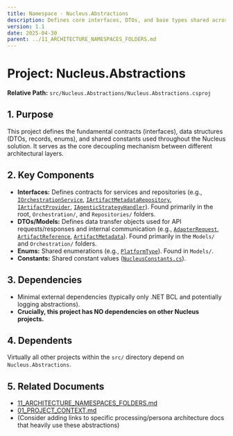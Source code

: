 ```yaml
---
title: Namespace - Nucleus.Abstractions
description: Defines core interfaces, DTOs, and base types shared across the Nucleus application, forming the foundation for decoupling layers.
version: 1.1
date: 2025-04-30
parent: ../11_ARCHITECTURE_NAMESPACES_FOLDERS.md
---
```


# Project: Nucleus.Abstractions

**Relative Path:** `src/Nucleus.Abstractions/Nucleus.Abstractions.csproj`

## 1. Purpose

This project defines the fundamental contracts (interfaces), data structures (DTOs, records, enums), and shared constants used throughout the Nucleus solution. It serves as the core decoupling mechanism between different architectural layers.

## 2. Key Components

*   **Interfaces:** Defines contracts for services and repositories (e.g., [`IOrchestrationService`](../../../src/Nucleus.Abstractions/Orchestration/IOrchestrationService.cs), [`IArtifactMetadataRepository`](../../../src/Nucleus.Abstractions/Repositories/IArtifactMetadataRepository.cs), [`IArtifactProvider`](../../../src/Nucleus.Abstractions/IArtifactProvider.cs), [`IAgenticStrategyHandler`](../Personas/Nucleus.Personas.Core/Interfaces/IAgenticStrategyHandler.cs)). Found primarily in the root, `Orchestration/`, and `Repositories/` folders.
*   **DTOs/Models:** Defines data transfer objects used for API requests/responses and internal communication (e.g., [`AdapterRequest`](../../../src/Nucleus.Abstractions/Models/AdapterRequest.cs), [`ArtifactReference`](../../../src/Nucleus.Abstractions/Models/ArtifactReference.cs), [`ArtifactMetadata`](../../../src/Nucleus.Abstractions/Models/ArtifactMetadata.cs)). Found primarily in the `Models/` and `Orchestration/` folders.
*   **Enums:** Shared enumerations (e.g., [`PlatformType`](../../../src/Nucleus.Abstractions/Models/PlatformType.cs)). Found in `Models/`.
*   **Constants:** Shared constant values ([`NucleusConstants.cs`](../../../src/Nucleus.Abstractions/NucleusConstants.cs)).

## 3. Dependencies

*   Minimal external dependencies (typically only .NET BCL and potentially logging abstractions).
*   **Crucially, this project has NO dependencies on other Nucleus projects.**

## 4. Dependents

Virtually all other projects within the `src/` directory depend on `Nucleus.Abstractions`.

## 5. Related Documents

*   [11_ARCHITECTURE_NAMESPACES_FOLDERS.md](../11_ARCHITECTURE_NAMESPACES_FOLDERS.md)
*   [01_PROJECT_CONTEXT.md](../../../AgentOps/01_PROJECT_CONTEXT.md#nucleusabstractions)
*   (Consider adding links to specific processing/persona architecture docs that heavily use these abstractions)
